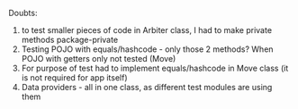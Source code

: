 Doubts:
1) to test smaller pieces of code in Arbiter class, I had to make private methods package-private
2) Testing POJO with equals/hashcode - only those 2 methods? When POJO with getters only not tested (Move)
3) For purpose of test had to implement equals/hashcode in Move class (it is not required for app itself)
4) Data providers - all in one class, as different test modules are using them
